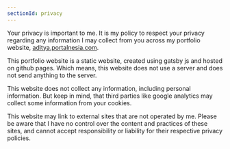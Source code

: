 ```yaml
---
sectionId: privacy
---
```


Your privacy is important to me. It is my policy to respect your privacy regarding any information I may collect from you across my portfolio website, [aditya.portalnesia.com](https://aditya.portalnesia.com).

This portfolio website is a static website, created using gatsby js and hosted on github pages. Which means, this website does not use a server and does not send anything to the server.

This website does not collect any information, including personal information. But keep in mind, that third parties like google analytics may collect some information from your cookies.

This website may link to external sites that are not operated by me. Please be aware that I have no control over the content and practices of these sites, and cannot accept responsibility or liability for their respective privacy policies.
